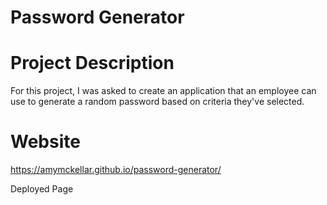 # Password Generator

# Project Description
For this project, I was asked to create an application that an employee can use to generate a random password based on criteria they've selected.


# Website

https://amymckellar.github.io/password-generator/

Deployed Page




